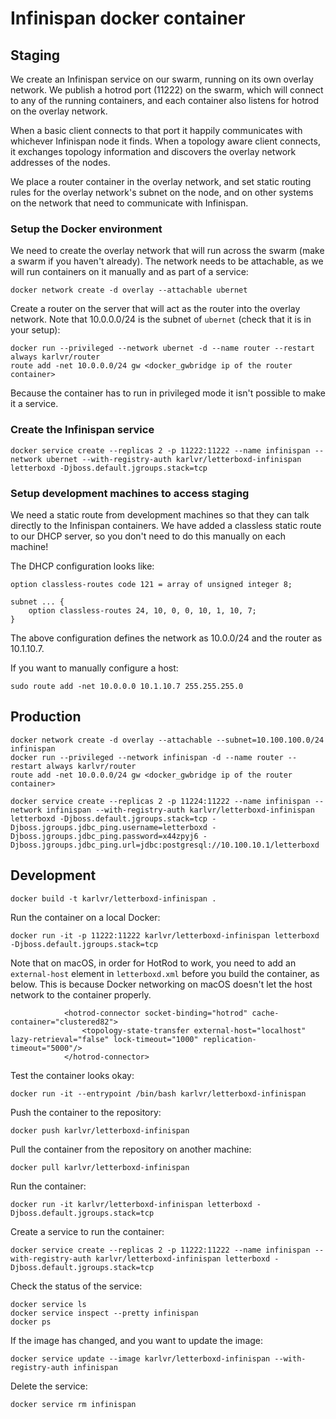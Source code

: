 # Infinispan docker container

## Staging

We create an Infinispan service on our swarm, running on its own overlay network. We publish a hotrod port (11222) on 
the swarm, which will connect to any of the running containers, and each container also listens for hotrod on the
overlay network.

When a basic client connects to that port it happily communicates with whichever Infinispan node it finds. When a 
topology aware client connects, it exchanges topology information and discovers the overlay network addresses of the nodes.

We place a router container in the overlay network, and set static routing rules for the overlay network's subnet on
the node, and on other systems on the network that need to communicate with Infinispan.

### Setup the Docker environment

We need to create the overlay network that will run across the swarm (make a swarm if you haven't already). The network
needs to be attachable, as we will run containers on it manually and as part of a service:

```
docker network create -d overlay --attachable ubernet
```

Create a router on the server that will act as the router into the overlay network. Note that 10.0.0.0/24 is the subnet of `ubernet` (check that it is in your setup):

```
docker run --privileged --network ubernet -d --name router --restart always karlvr/router
route add -net 10.0.0.0/24 gw <docker_gwbridge ip of the router container>
```

Because the container has to run in privileged mode it isn't possible to make it a service.

### Create the Infinispan service

```
docker service create --replicas 2 -p 11222:11222 --name infinispan --network ubernet --with-registry-auth karlvr/letterboxd-infinispan letterboxd -Djboss.default.jgroups.stack=tcp
```

### Setup development machines to access staging

We need a static route from development machines so that they can talk directly to the Infinispan containers. We have added a classless static
route to our DHCP server, so you don't need to do this manually on each machine!

The DHCP configuration looks like:

```
option classless-routes code 121 = array of unsigned integer 8;

subnet ... {
	option classless-routes 24, 10, 0, 0, 10, 1, 10, 7;
}
```

The above configuration defines the network as 10.0.0/24 and the router as 10.1.10.7.

If you want to manually configure a host:

```
sudo route add -net 10.0.0.0 10.1.10.7 255.255.255.0
```

## Production

```
docker network create -d overlay --attachable --subnet=10.100.100.0/24 infinispan
docker run --privileged --network infinispan -d --name router --restart always karlvr/router
route add -net 10.0.0.0/24 gw <docker_gwbridge ip of the router container>

docker service create --replicas 2 -p 11224:11222 --name infinispan --network infinispan --with-registry-auth karlvr/letterboxd-infinispan letterboxd -Djboss.default.jgroups.stack=tcp -Djboss.jgroups.jdbc_ping.username=letterboxd -Djboss.jgroups.jdbc_ping.password=x44zpyj6 -Djboss.jgroups.jdbc_ping.url=jdbc:postgresql://10.100.10.1/letterboxd
```

## Development

```
docker build -t karlvr/letterboxd-infinispan .
```

Run the container on a local Docker:

```
docker run -it -p 11222:11222 karlvr/letterboxd-infinispan letterboxd -Djboss.default.jgroups.stack=tcp
```

Note that on macOS, in order for HotRod to work, you need to add an `external-host` element in `letterboxd.xml` before you
build the container, as below. This is because Docker networking on macOS doesn't let the host network to the container
properly.

```
            <hotrod-connector socket-binding="hotrod" cache-container="clustered82">
                <topology-state-transfer external-host="localhost" lazy-retrieval="false" lock-timeout="1000" replication-timeout="5000"/>
            </hotrod-connector>
```

Test the container looks okay:

```
docker run -it --entrypoint /bin/bash karlvr/letterboxd-infinispan
```

Push the container to the repository:

```
docker push karlvr/letterboxd-infinispan
```

Pull the container from the repository on another machine:

```
docker pull karlvr/letterboxd-infinispan
```

Run the container:

```
docker run -it karlvr/letterboxd-infinispan letterboxd -Djboss.default.jgroups.stack=tcp
```

Create a service to run the container:

```
docker service create --replicas 2 -p 11222:11222 --name infinispan --with-registry-auth karlvr/letterboxd-infinispan letterboxd -Djboss.default.jgroups.stack=tcp
```

Check the status of the service:

```
docker service ls
docker service inspect --pretty infinispan
docker ps
```

If the image has changed, and you want to update the image:

```
docker service update --image karlvr/letterboxd-infinispan --with-registry-auth infinispan
```

Delete the service:

```
docker service rm infinispan
```
